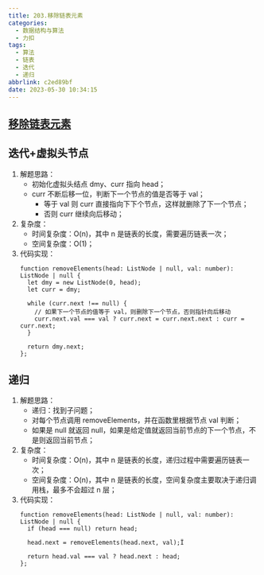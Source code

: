 ```yaml
---
title: 203.移除链表元素
categories:
  - 数据结构与算法
  - 力扣
tags:
  - 算法
  - 链表
  - 迭代
  - 递归
abbrlink: c2ed89bf
date: 2023-05-30 10:34:15
---
```


## [移除链表元素](https://leetcode.cn/problems/remove-linked-list-elements/)

## 迭代+虚拟头节点
1. 解题思路：
    - 初始化虚拟头结点 dmy、curr 指向 head；
    - curr 不断后移一位，判断下一个节点的值是否等于 val；
      - 等于 val 则 curr 直接指向下下个节点，这样就删除了下一个节点；
      - 否则 curr 继续向后移动；
2. 复杂度：
    - 时间复杂度：O(n)，其中 n 是链表的长度，需要遍历链表一次；
    - 空间复杂度：O(1)；
3. 代码实现：
    ```TS
    function removeElements(head: ListNode | null, val: number): ListNode | null {
      let dmy = new ListNode(0, head);
      let curr = dmy;

      while (curr.next !== null) {
        // 如果下一个节点的值等于 val，则删除下一个节点，否则指针向后移动
        curr.next.val === val ? curr.next = curr.next.next : curr = curr.next;
      }

      return dmy.next;
    };
    ```

## 递归
1. 解题思路：
    - 递归：找到子问题；
    - 对每个节点调用 removeElements，并在函数里根据节点 val 判断；
    - 如果是 null 就返回 null，如果是给定值就返回当前节点的下一个节点，不是则返回当前节点；
2. 复杂度：
    - 时间复杂度：O(n)，其中 n 是链表的长度，递归过程中需要遍历链表一次；
    - 空间复杂度：O(n)，其中 n 是链表的长度，空间复杂度主要取决于递归调用栈，最多不会超过 n 层；
3. 代码实现：
    ```TS
    function removeElements(head: ListNode | null, val: number): ListNode | null {
      if (head === null) return head;

      head.next = removeElements(head.next, val);Ï

      return head.val === val ? head.next : head;
    };
    ```

